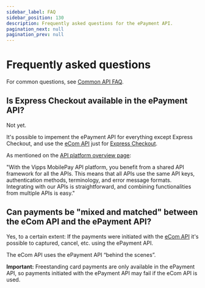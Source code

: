 ```yaml
---
sidebar_label: FAQ
sidebar_position: 130
description: Frequently asked questions for the ePayment API.
pagination_next: null
pagination_prev: null
---
```


# Frequently asked questions

For common questions, see [Common API FAQ](https://developer.vippsmobilepay.com/docs/vipps-developers/faqs).

## Is Express Checkout available in the ePayment API?

Not yet.

It's possible to impement the ePayment API for everything except Express Checkout,
and use the
[eCom API](https://developer.vippsmobilepay.com/docs/APIs/ecom-api/)
just for
[Express Checkout](https://developer.vippsmobilepay.com/docs/APIs/ecom-api/vipps-ecom-api/#express-checkout-payments).

As mentioned on the [API platform overview page](https://developer.vippsmobilepay.com/docs/APIs):

"With the Vipps MobilePay API platform, you benefit from a shared API framework for all the APIs. This means that all APIs use the same API keys, authentication methods, terminology, and error message formats. Integrating with our APIs is straightforward, and combining functionalities from multiple APIs is easy."

## Can payments be "mixed and matched" between the eCom API and the ePayment API?

Yes, to a certain extent: If the payments were initiated with the
[eCom API](https://developer.vippsmobilepay.com/docs/APIs/ecom-api/)
it's possible to  captured, cancel, etc. using the ePayment API.

The eCom API uses the ePayment API “behind the scenes”.

**Important:** Freestanding card payments are only available in the ePayment API,
so payments initiated with the ePayment API may fail if the eCom API is used.

